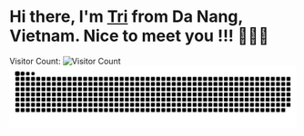 # Hi there, I'm [Tri](https://github.com/tranductri2003) from Da Nang, Vietnam. Nice to meet you !!! 👋👋👋

Visitor Count: ![Visitor Count](https://profile-counter.glitch.me/tranductri2003/count.svg)
![Snake animation](https://raw.githubusercontent.com/tranductri2003/tranductri2003/output/github-contribution-grid-snake.svg)

